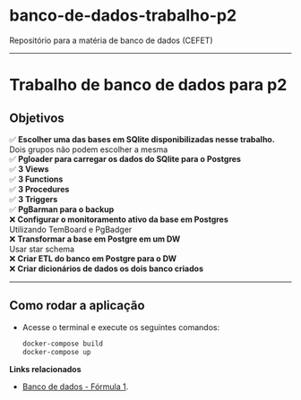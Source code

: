 # banco-de-dados-trabalho-p2
Repositório para a matéria de banco de dados (CEFET)

---

# Trabalho de banco de dados para p2

## **Objetivos**
  ✅ **Escolher uma das bases em SQlite disponibilizadas nesse trabalho.** Dois grupos não podem escolher a mesma  
  ✅ **Pgloader para carregar os dados do SQlite para o Postgres**  
  ✅ **3 Views**  
  ✅ **3 Functions**  
  ✅ **3 Procedures**   
  ✅ **3 Triggers**  
  ✅ **PgBarman para o backup**  
  ❌ **Configurar o monitoramento ativo da base em Postgres**  
          Utilizando TemBoard e PgBadger  
  ❌ **Transformar a base em Postgre em um DW**  
          Usar star schema  
  ❌ **Criar ETL do banco em Postgre para o DW**  
  ❌ **Criar dicionários de dados os dois banco criados**

---

## **Como rodar a aplicação**
   - Acesse o terminal e execute os seguintes comandos:
     ```bash
     docker-compose build
     docker-compose up
     ```

**Links relacionados**

- [Banco de dados - Fórmula 1](https://www.kaggle.com/datasets/davidcochran/formula-1-race-data-sqlite).
